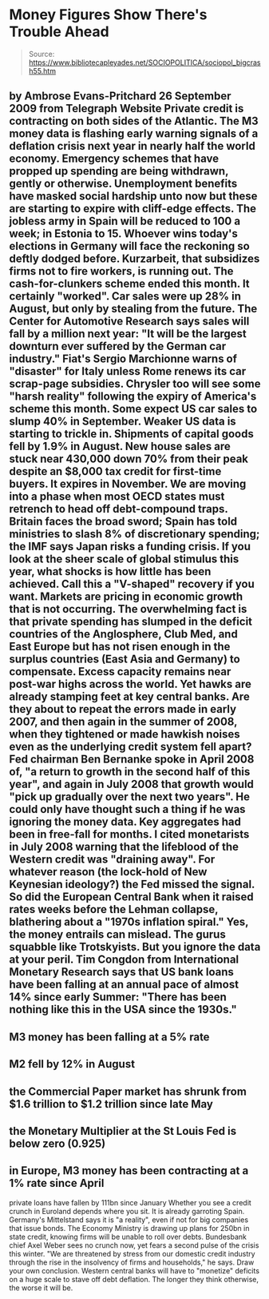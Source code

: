 # Money Figures Show There's Trouble Ahead

> Source: https://www.bibliotecapleyades.net/SOCIOPOLITICA/sociopol_bigcrash55.htm

by Ambrose Evans-Pritchard
26 September 2009
from
Telegraph Website
Private credit is contracting on both sides of
the Atlantic. The M3 money data is flashing early warning signals of a
deflation crisis next year in nearly half the world economy. Emergency
schemes that have propped up spending are being withdrawn, gently or
otherwise.
Unemployment benefits have masked social hardship unto now but these are
starting to expire with cliff-edge effects. The jobless army in Spain will
be reduced to 100 a week; in Estonia to 15.
Whoever wins today's elections in Germany will face the reckoning so deftly
dodged before. Kurzarbeit, that subsidizes firms not to fire workers,
is running out. The cash-for-clunkers scheme ended this month. It certainly
"worked". Car sales were up 28% in August, but only by stealing from the
future.
The Center for Automotive Research says sales
will fall by a million next year:
"It will be the largest downturn ever
suffered by the German car industry."
Fiat's Sergio Marchionne warns of
"disaster" for Italy unless Rome renews its car scrap-page subsidies.
Chrysler too will see some "harsh reality" following the expiry of America's
scheme this month. Some expect US car sales to slump 40% in September.
Weaker US data is starting to trickle in. Shipments of capital goods fell by
1.9% in August. New house sales are stuck near 430,000 down 70% from their
peak despite an $8,000 tax credit for first-time buyers. It expires in
November.
We are moving into a phase when most OECD states must retrench to head off
debt-compound traps.
Britain faces the broad sword; Spain has told ministries to slash 8% of
discretionary spending; the IMF says Japan risks a funding crisis.
If you look at the sheer scale of global stimulus this year, what shocks is
how little has been achieved.
Call this a "V-shaped" recovery if you want.
Markets are pricing in economic growth that is not occurring.
The overwhelming fact is that private spending has slumped in the deficit
countries of the Anglosphere, Club Med, and East Europe but has not risen
enough in the surplus countries (East Asia and Germany) to compensate.
Excess capacity remains near post-war highs across the world.
Yet hawks are already stamping feet at key central banks.
Are they about to repeat the errors made in early 2007, and then again in
the summer of 2008, when they tightened or made hawkish noises even as
the underlying credit system fell apart?
Fed chairman Ben Bernanke spoke in April 2008 of,
"a return to growth in the second half of
this year", and again in July 2008 that growth would "pick up gradually
over the next two years".
He could only have thought such a thing if he
was ignoring the money data. Key aggregates had been in free-fall for
months.
I cited monetarists in July 2008 warning that the lifeblood of the Western
credit was "draining away". For whatever reason (the lock-hold of New
Keynesian ideology?)
the Fed missed the signal.
So did the European Central Bank when it raised rates weeks before
the Lehman collapse, blathering about a "1970s inflation spiral."
Yes, the money entrails can mislead. The gurus squabble like Trotskyists.
But you ignore the data at your peril.
Tim Congdon from International Monetary Research says that US
bank loans have been falling at an annual pace of almost 14% since early
Summer:
"There has been nothing like this in the USA
since the 1930s."
-
M3 money has been falling at a 5% rate
-
M2 fell by 12% in August
-
the Commercial Paper market has shrunk
from $1.6 trillion to $1.2 trillion since late May
-
the Monetary Multiplier at the St Louis
Fed is below zero (0.925)
-
in Europe, M3 money has been contracting
at a 1% rate since April
-
private loans have fallen by 111bn
since January
Whether you see a credit crunch in Euroland
depends where you sit. It is already garroting Spain.
Germany's Mittelstand says it is "a reality",
even if not for big companies that issue bonds. The Economy Ministry is
drawing up plans for 250bn in state credit, knowing firms will be unable to
roll over debts.
Bundesbank chief Axel Weber sees no crunch now, yet fears a second
pulse of the crisis this winter.
"We are threatened by stress from our
domestic credit industry through the rise in the insolvency of firms and
households," he says.
Draw your own conclusion. Western central banks
will have to "monetize" deficits on a huge scale to stave off debt
deflation.
The longer they think otherwise, the worse it
will be.
